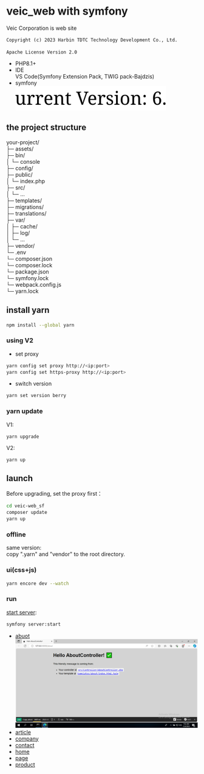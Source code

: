 veic_web with symfony
===
Veic Corporation is web site

```
Copyright (c) 2023 Harbin TDTC Technology Development Co., Ltd.

Apache License Version 2.0
```

- PHP8.1+
- IDE    
VS Code(Symfony Extension Pack, TWIG pack-Bajdzis)
- symfony    
[![Current Version: v6.4](https://github.com/tdtc-hrb/veic-web_sf/blob/main/docs/sf_version.svg)](https://symfony.com/releases)

## the project structure

your-project/    
├─ assets/    
├─ bin/    
│  └─ console    
├─ config/    
├─ public/    
│  └─ index.php    
├─ src/    
│  └─ ...    
├─ templates/    
├─ migrations/    
├─ translations/    
├─ var/    
│  ├─ cache/    
│  ├─ log/    
│  └─ ...    
├─ vendor/    
└─ .env    
└─ composer.json    
└─ composer.lock    
└─ package.json    
└─ symfony.lock    
└─ webpack.config.js    
└─ yarn.lock



## install yarn
```bash
npm install --global yarn
```
### using V2
- set proxy
```bash
yarn config set proxy http://<ip:port>
yarn config set https-proxy http://<ip:port>
```
- switch version
```bash
yarn set version berry
```

### yarn update
V1:
```
yarn upgrade
```
V2:
```
yarn up
```

## launch
Before upgrading, set the proxy first：
```bash
cd veic-web_sf
composer update
yarn up
```

### offline
same version:    
copy ".yarn" and "vendor" to the root directory.

### ui(css+js)
```bash
yarn encore dev --watch
```

### run
[start server](https://github.com/symfony-cli/symfony-cli/releases):
```bash
symfony server:start
```
- [abuot](http://127.0.0.1:8000/about)
![hello](https://github.com/tdtc-hrb/veic-web_sf/blob/v6.4/public/img/hello_screenshot.png)
- [article](http://127.0.0.1:8000/article)
- [company](http://127.0.0.1:8000/company)
- [contact](http://127.0.0.1:8000/contact)
- [home](http://127.0.0.1:8000/home)
- [page](http://127.0.0.1:8000/page)
- [product](http://127.0.0.1:8000/product)
